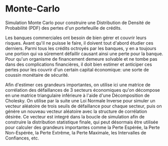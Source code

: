 # Monte-Carlo
Simulation Monte Carlo pour construire une Distribution de Densité de Probabilité (PDF) des pertes d'un portefeuille de crédits.

Les banques commerciales ont besoin de bien gérer et couvrir leurs risques. Avant qu'il ne puisse le faire, il doivent tout d'abord étudier ces derniers. Parmi tous les crédits octroyés par les banques, y en a toujours une portion qui va sûrement défaillir causant ainsi une perte pour la banque. Pour qu'un organisme de financement demeure solvable et ne tombe pas dans des complications financières, il doit bien estimer et anticiper ces pertes pour les couvrir d'un certain capital économique: une sorte de coussin monétaire de sécurité.

Afin d'estimer ces grandeurs importantes, on utilise ici une matrice de corrélation des défaillances de 3 secteurs économiques qu'on décompose en une matrice triangulaire inférieure à l'aide d'une Décomposition de Cholesky. On utilise par la suite une Loi Normale Inverse pour simuler un vecteur aléatoire de trois seuils de défaillance pour chaque secteur, puis on génère un nouveau vecteur aléatoire avec la structure de corrélation désirée. Ce vecteur est integré dans la boucle de simulation afin de construire la distribution statistique finale, qui peut désormais être utilisée pour calculer des grandeurs importantes comme la Perte Espérée, la Perte Non-Espérée, la Perte Extrême, la Perte Maximale, les Intervalles de Confiances, etc.
